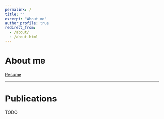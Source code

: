 ```yaml
---
permalink: /
title: ""
excerpt: "About me"
author_profile: true
redirect_from:
  - /about/
  - /about.html
---
```

# About me

[Resume](https://Bertinus.github.io/files/Resume.pdf)

___
# Publications

TODO
